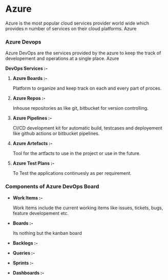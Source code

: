 # Azure

Azure is the most popular cloud services provider world wide which provides n number of services on their cloud platforms. Azure

### Azure Devops

Azure DevOps are the services provided by the azure to keep the track of developement and operations at a single place. Azure

**DevOps Services :-**

1. **Azure Boards :-** 
    
    Platform to organize and keep track on each and every part of proces.

2. **Azure Repos :-** 
    
    Inhouse repositories as like git, bitbucket for version controlling.

3. **Azure Pipelines :-** 
    
    CI/CD development kit for automatic build, testcases and deployement like github actions or bitbucket pipelines.

4. **Azure Artefacts :-** 
    
    Tool for the artfacts to use in the project or use in the future.

5. **Azure Test Plans :-** 
    
    To Test the applications continuesly as per requirement.


### Components of Azure DevOps Board

- **Work Items :-** 
    
    Work Items include the current working items like issues, tickets, bugs, feature developement etc.

- **Boards :-**

    Its nothing but the kanban board

- **Backlogs :-**

- **Queries :-**

- **Sprints :-**

- **Dashboards :-**

